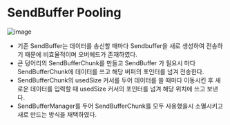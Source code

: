 # SendBuffer Pooling

![image](https://user-images.githubusercontent.com/68372094/163183881-650e14b1-a566-4185-9025-375b4a182d60.png)

* 기존 SendBuffer는 데이터를 송신할 때마다 Sendbuffer을 새로 생성하여 전송하기 때문에 비효율적이며 오버헤드가 존재하였다.
* 큰 덩어리의 SendBufferChunk를 만들고 SendBuffer 가 필요시 마다 SendBufferChunk에 데이터를 쓰고 해당 버퍼의 포인터를 넘겨 전송한다.
* SendBufferChunk의 usedSize 커서를 두어 데이터를 쓸 때마다 이동시킨 후 새로운 데이터를 입력할 때 usedSize 커서의 포인터를 넘겨 해당 위치에 쓰고 보낸다. 
* SendBufferManager를 두어 SendBufferChunk를 모두 사용했을시 소멸시키고 새로 만드는 방식을 채택하였다.
